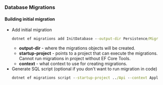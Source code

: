 ﻿### Database Migrations

#### Building initial migration

* Add initial migration
  ```cmd
  dotnet ef migrations add InitDatabase --output-dir Persistence/Migrations --startup-project ../Api --context ApplicationDbContext
  ```
  * __output-dir__ - where the migrations objects will be created.
  * __startup-project__ - points to a project that can execute the migrations. Cannot run migrations in project without EF Core Tools.
  * __context__ - what context to use for creating migrations.
* Generate SQL script (optional if you don't want to run migration in code)
  ```cmd
  dotnet ef migrations script --startup-project ../Api --context ApplicationDbContext -o e:\temp\initdb.sql
  ```

